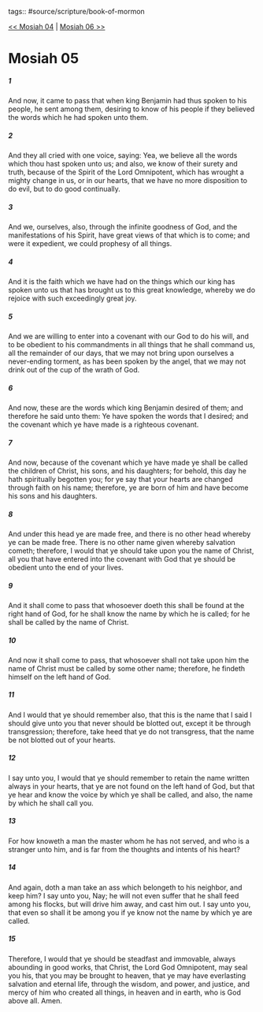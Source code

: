 tags:: #source/scripture/book-of-mormon

[<< Mosiah 04](/Book_of_Mormon/08_Mosiah/Mosiah_04.md) | [Mosiah 06 >>](/Book_of_Mormon/08_Mosiah/Mosiah_06.md)

# Mosiah 05

##### 1

And now, it came to pass that when king Benjamin had thus spoken to his people, he sent among them, desiring to know of his people if they believed the words which he had spoken unto them.

##### 2

And they all cried with one voice, saying: Yea, we believe all the words which thou hast spoken unto us; and also, we know of their surety and truth, because of the Spirit of the Lord Omnipotent, which has wrought a mighty change in us, or in our hearts, that we have no more disposition to do evil, but to do good continually.

##### 3

And we, ourselves, also, through the infinite goodness of God, and the manifestations of his Spirit, have great views of that which is to come; and were it expedient, we could prophesy of all things.

##### 4

And it is the faith which we have had on the things which our king has spoken unto us that has brought us to this great knowledge, whereby we do rejoice with such exceedingly great joy.

##### 5

And we are willing to enter into a covenant with our God to do his will, and to be obedient to his commandments in all things that he shall command us, all the remainder of our days, that we may not bring upon ourselves a never-ending torment, as has been spoken by the angel, that we may not drink out of the cup of the wrath of God.

##### 6

And now, these are the words which king Benjamin desired of them; and therefore he said unto them: Ye have spoken the words that I desired; and the covenant which ye have made is a righteous covenant.

##### 7

And now, because of the covenant which ye have made ye shall be called the children of Christ, his sons, and his daughters; for behold, this day he hath spiritually begotten you; for ye say that your hearts are changed through faith on his name; therefore, ye are born of him and have become his sons and his daughters.

##### 8

And under this head ye are made free, and there is no other head whereby ye can be made free. There is no other name given whereby salvation cometh; therefore, I would that ye should take upon you the name of Christ, all you that have entered into the covenant with God that ye should be obedient unto the end of your lives.

##### 9

And it shall come to pass that whosoever doeth this shall be found at the right hand of God, for he shall know the name by which he is called; for he shall be called by the name of Christ.

##### 10

And now it shall come to pass, that whosoever shall not take upon him the name of Christ must be called by some other name; therefore, he findeth himself on the left hand of God.

##### 11

And I would that ye should remember also, that this is the name that I said I should give unto you that never should be blotted out, except it be through transgression; therefore, take heed that ye do not transgress, that the name be not blotted out of your hearts.

##### 12

I say unto you, I would that ye should remember to retain the name written always in your hearts, that ye are not found on the left hand of God, but that ye hear and know the voice by which ye shall be called, and also, the name by which he shall call you.

##### 13

For how knoweth a man the master whom he has not served, and who is a stranger unto him, and is far from the thoughts and intents of his heart?

##### 14

And again, doth a man take an ass which belongeth to his neighbor, and keep him? I say unto you, Nay; he will not even suffer that he shall feed among his flocks, but will drive him away, and cast him out. I say unto you, that even so shall it be among you if ye know not the name by which ye are called.

##### 15

Therefore, I would that ye should be steadfast and immovable, always abounding in good works, that Christ, the Lord God Omnipotent, may seal you his, that you may be brought to heaven, that ye may have everlasting salvation and eternal life, through the wisdom, and power, and justice, and mercy of him who created all things, in heaven and in earth, who is God above all. Amen.
